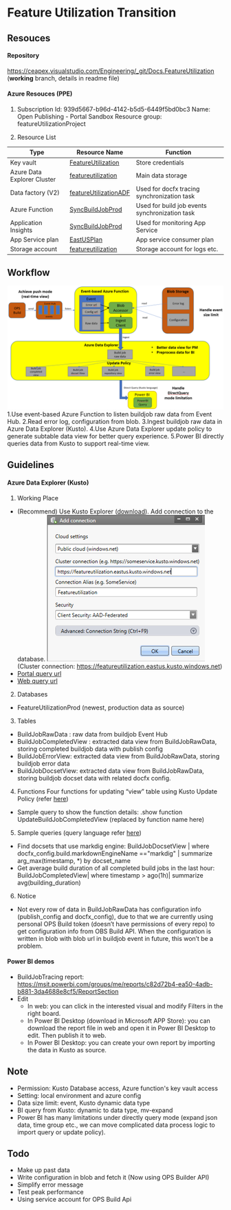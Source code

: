 # Feature Utilization Transition

## Resouces

#### Repository

https://ceapex.visualstudio.com/Engineering/_git/Docs.FeatureUtilization (**working** branch, details in readme file)

#### Azure Resouces (PPE)

1. Subscription
Id: 939d5667-b96d-4142-b5d5-6449f5bd0bc3
Name: Open Publishing - Portal Sandbox
Resource group: featureUtilizationProject

2. Resource List

Type | Resource Name | Function
--|--|--
Key vault | [FeatureUtilization](https://ms.portal.azure.com/#@microsoft.onmicrosoft.com/resource/subscriptions/939d5667-b96d-4142-b5d5-6449f5bd0bc3/resourceGroups/featureUtilizationProject/providers/Microsoft.KeyVault/vaults/FeatureUtilization/overview)| Store credentials
Azure Data Explorer Cluster | [featureutilization](https://ms.portal.azure.com/#@microsoft.onmicrosoft.com/resource/subscriptions/939d5667-b96d-4142-b5d5-6449f5bd0bc3/resourceGroups/featureUtilizationProject/providers/Microsoft.Kusto/clusters/featureutilization)| Main data storage
Data factory (V2) |[featureUtilizationADF](https://ms.portal.azure.com/#@microsoft.onmicrosoft.com/resource/subscriptions/939d5667-b96d-4142-b5d5-6449f5bd0bc3/resourceGroups/featureUtilizationProject/providers/Microsoft.DataFactory/factories/featureUtilizationADF)| Used for docfx tracing synchronization task
Azure Function |[SyncBuildJobProd](https://ms.portal.azure.com/#blade/WebsitesExtension/FunctionsIFrameBlade/id/%2Fsubscriptions%2F939d5667-b96d-4142-b5d5-6449f5bd0bc3%2FresourceGroups%2FfeatureUtilizationProject%2Fproviders%2FMicrosoft.Web%2Fsites%2FSyncBuildJobProd)| Used for build job events synchronization task
Application Insights|[SyncBuildJobProd](https://login.microsoftonline.com/microsoft.onmicrosoft.com/oauth2/authorize?resource=https%3a%2f%2fmanagement.core.windows.net%2f&response_mode=form_post&response_type=code+id_token&scope=user_impersonation+openid&state=OpenIdConnect.AuthenticationProperties%3dwUmzdUCF3iC8_zv1SXMHFOz7y_3wDF_ysCcS5eWYpYaUh5gScq_J5gX9wQjfR-YssoHXI_RrRDx-FSZGx6ONTAqpAdfMQNt7KVtkvGYcODrdFrBnQy-GFeQw60901EKFBQjPWjQfuZDrk6sgNez1DK2_uj5j5idw-28kmi5RF5vcHFqqrQ4qeSuzlZA4aiiqNARKSVy5dLm6TS0vGypvvKO7RKHycHYqJzAeyUy4opX2texPsl_h1U3xhvn42EjsdiRI9qpAv_wcptJ5Y_oqHVjXBr3FfTg4HOU6RrG26fKZ6SmbHfajlUfPHN7HaVC-VKghPMG9S4HIsFVgfFRGqY1LU09yg4uHzt8NUmyhKNU&nonce=637042131557998295.OWVmMzQwZjAtMzczYi00ZGIxLTg2MzAtYTM4NGI4OGEyODE4NzZjNzk1ODktNDNiNi00MzFhLTk3ZGYtNDkwMTA3M2YwYzNj&client_id=c44b4083-3bb0-49c1-b47d-974e53cbdf3c&redirect_uri=https%3a%2f%2fms.portal.azure.com%2fsignin%2findex%2f%40microsoft.onmicrosoft.com%3ffeature.refreshtokenbinding%3dtrue%26feature.settingsportalinstance%3dmpac&site_id=501430&client-request-id=517f2b36-4f9b-40c5-bc23-90716affaec2&x-client-SKU=ID_NET&x-client-ver=1.0.40306.1554)| Used for monitoring App Service
App Service plan|[EastUSPlan](https://login.microsoftonline.com/microsoft.onmicrosoft.com/oauth2/authorize?resource=https%3a%2f%2fmanagement.core.windows.net%2f&response_mode=form_post&response_type=code+id_token&scope=user_impersonation+openid&state=OpenIdConnect.AuthenticationProperties%3dBT050XCvu4dXuHxc_0zrBiRd9r7fkH-f-f-ajZMhjXhLzN1ayIpaJkIobkcyNFIT9rJ8z9ag9K3gxTV-pXG1SY4SimI2tyeiz-bL17w5TG5jM-_PfcIcwYT-08pG7MPU4tAAaLmYEjYZkwM9UJ2WDvCYITjwfZMJStiec8Yd3F4Xmhu7xrwJHS2EHJiqU5OaqTMUEbmZULC-L8Sm4QKmsZljhAbErBorZ8_cdmJ65SrxzBmlvC9KYObbCAvvHIiY-PObyKim163KsN3p30BA0GPS54-hz2SC5OAz8ZQLX6cuxMHCsYgEkTEdBjh3j1fpW8qqBANEYnKEE5HhgzzF-_a-GjhDmFHjHbRw8LPT8LU&nonce=637042133000005745.NjhmMTNkYWYtMjk2Zi00NDYzLTk1Y2ItNDVhZDMxZDcxMWFlNDVhNDMxMmYtMDQzMC00MmFlLWI0YWUtZjRhOTgyNDFiYWIz&client_id=c44b4083-3bb0-49c1-b47d-974e53cbdf3c&redirect_uri=https%3a%2f%2fms.portal.azure.com%2fsignin%2findex%2f%40microsoft.onmicrosoft.com%3ffeature.refreshtokenbinding%3dtrue%26feature.settingsportalinstance%3dmpac&site_id=501430&client-request-id=517f2b36-4f9b-40c5-bc23-90716affaec2&x-client-SKU=ID_NET&x-client-ver=1.0.40306.1554)| App service consumer plan
Storage account|[featureutilization](https://login.microsoftonline.com/microsoft.onmicrosoft.com/oauth2/authorize?resource=https%3a%2f%2fmanagement.core.windows.net%2f&response_mode=form_post&response_type=code+id_token&scope=user_impersonation+openid&state=OpenIdConnect.AuthenticationProperties%3d7SVTTcrMd1dvr-LBSk3GHDFiIDztcQannv0ywY0arJhxct2LLQZ1WKVToUO_iQbtXZfPbEf_QBwKyycLMSkkjEi4XTDf76zpf4Ujtk7GqCYTz2uJPwCxaNvH7GgVUV0FZ3_U_wbO7wq04pIEBiaNK7LXVxqgpsCP1IoDgv5WrA0JlTeMx0miCKdvwfXzEEYNatI0eWMX1yMRnkIpgCYbfdbpLHHC6dOOP_1HLvMjhtL8L4xm3kYfhqy65-N83ec15LtMw5f0sQ3aDpdOk4mONY6Tcg-wEv_gTv-pnU4H1kYR8YR0VTYiIa-w-OD-oT_52ZY76G8vPmOIcWqBez7umyeZpUwrNjEGtfnRi5_8-zM&nonce=637042132213383714.MGFiMjY4MTYtZGEwZi00NDBlLWJiOGQtMGM3NmJiZDc0M2FkODVlMzU5NGUtNGQwMy00YWYwLWI0N2QtZjMxMjdhY2E0Yjhh&client_id=c44b4083-3bb0-49c1-b47d-974e53cbdf3c&redirect_uri=https%3a%2f%2fms.portal.azure.com%2fsignin%2findex%2f%40microsoft.onmicrosoft.com%3ffeature.refreshtokenbinding%3dtrue%26feature.settingsportalinstance%3dmpac&site_id=501430&client-request-id=517f2b36-4f9b-40c5-bc23-90716affaec2&x-client-SKU=ID_NET&x-client-ver=1.0.40306.1554)| Storage account for logs etc.

## Workflow

![workflow](./Materials/workflow3.png)
1.Use event-based Azure Function to listen buildjob raw data from Event Hub.
2.Read error log, configuration from blob.
3.Ingest buildjob raw data in Azure Data Explorer (Kusto).
4.Use Azure Data Explorer update policy to generate subtable data view for better query experience.
5.Power BI directly queries data from Kusto to support real-time view.

## Guidelines

#### Azure Data Explorer (Kusto)

1. Working Place

+ (Recommend) Use Kusto Explorer ([download](https://docs.microsoft.com/en-us/azure/kusto/tools/kusto-explorer)). Add connection to the database.
![workflow](./Materials/kusto-connection.png)
(Cluster connection: https://featureutilization.eastus.kusto.windows.net)
+ [Portal query url](https://ms.portal.azure.com/#@microsoft.onmicrosoft.com/resource/subscriptions/939d5667-b96d-4142-b5d5-6449f5bd0bc3/resourceGroups/featureUtilizationProject/providers/Microsoft.Kusto/clusters/featureutilization/databases/featureUtilization/data_explorer)
+ [Web query url](https://dataexplorer.azure.com/clusters/featureutilization.eastus/databases/featureUtilization)

2. Databases

+ FeatureUtilizationProd (newest, production data as source)

3. Tables

+ BuildJobRawData : raw data from buildjob Event Hub
+ BuildJobCompletedView : extracted data view from BuildJobRawData, storing completed buildjob data with publish config
+ BuildJobErrorView: extracted data view from BuildJobRawData, storing buildjob error data
+ BuildJobDocsetView: extracted data view from BuildJobRawData, storing buildjob docset data with related docfx config.

4. Functions
Four functions for updating “view” table using Kusto Update Policy (refer [here](https://docs.microsoft.com/en-us/azure/kusto/concepts/updatepolicy))

+ Sample query to show the function details: .show function UpdateBuildJobCompletedView (replaced by function name here)

5. Sample queries (query language refer [here](https://docs.microsoft.com/en-us/azure/kusto/query/))

+ Find docsets that use markdig engine: BuildJobDocsetView | where docfx_config.build.markdownEngineName =="markdig" | summarize arg_max(timestamp, *) by docset_name
+ Get average build duration of all completed build jobs in the last hour: BuildJobCompletedView| where timestamp > ago(1h)| summarize avg(building_duration)

6. Notice

+ Not every row of data in BuildJobRawData has configuration info (publish_config and docfx_config), due to that we are currently using personal OPS Build token (doesn’t have permissions of every repo) to get configuration info from OBS Build API.
When the configuration is written in blob with blob url in buildjob event in future, this won’t be a problem.

#### Power BI demos

+ BuildJobTracing report: https://msit.powerbi.com/groups/me/reports/c82d72b4-ea50-4adb-b881-3da4688e8cf5/ReportSection
+ Edit
    + In web: you can click in the interested visual and modify Filters in the right board.
    + In Power BI Desktop (download in Microsoft APP Store): you can download the report file in web and open it in Power BI Desktop to edit. Then publish it to web.
    + In Power BI Desktop: you can create your own report by importing the data in Kusto as source.

## Note

+ Permission: Kusto Database access, Azure function's key vault access
+ Setting: local environment and azure config
+ Data size limit: event, Kusto dynamic data type
+ BI query from Kusto: dynamic to data type, mv-expand
+ Power BI has many limitations under directly query mode (expand json data, time group etc., we can move complicated data process logic to import query or update policy).

## Todo

+ Make up past data
+ Write configuration in blob and fetch it (Now using OPS Builder API)
+ Simplify error message
+ Test peak performance
+ Using service account for OPS Build Api
